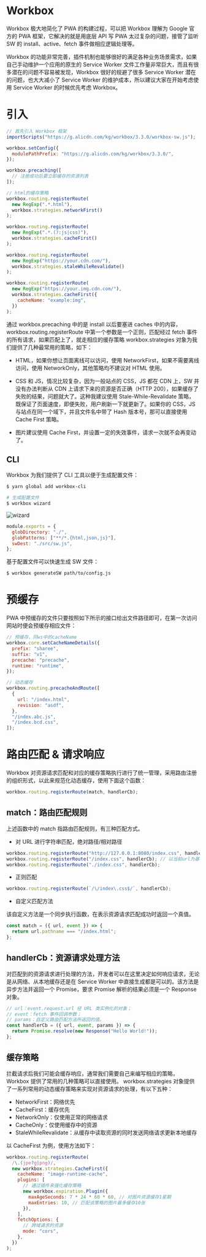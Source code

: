 # Workbox

Workbox 极大地简化了 PWA 的构建过程，可以把 Workbox 理解为 Google 官方的 PWA 框架，它解决的就是用底层 API 写 PWA 太过复杂的问题，接管了监听 SW 的 install、active、fetch 事件做相应逻辑处理等。

Workbox 的功能非常完善，插件机制也能够很好的满足各种业务场景需求，如果自己手动维护一个应用的原生的 Service Worker 文件工作量非常巨大，而且有很多潜在的问题不容易被发现，Workbox 很好的规避了很多 Service Worker 潜在的问题，也大大减小了 Service Worker 的维护成本，所以建议大家在开始考虑使用 Service Worker 的时候优先考虑 Workbox。

# 引入

```js
// 首先引入 Workbox 框架
importScripts("https://g.alicdn.com/kg/workbox/3.3.0/workbox-sw.js");

workbox.setConfig({
  modulePathPrefix: "https://g.alicdn.com/kg/workbox/3.3.0/",
});

workbox.precaching([
  // 注册成功后要立即缓存的资源列表
]);

// html的缓存策略
workbox.routing.registerRoute(
  new RegExp(".*.html"),
  workbox.strategies.networkFirst()
);

workbox.routing.registerRoute(
  new RegExp(".*.(?:js|css)"),
  workbox.strategies.cacheFirst()
);

workbox.routing.registerRoute(
  new RegExp("https://your.cdn.com/"),
  workbox.strategies.staleWhileRevalidate()
);

workbox.routing.registerRoute(
  new RegExp("https://your.img.cdn.com/"),
  workbox.strategies.cacheFirst({
    cacheName: "example:img",
  })
);
```

通过 workbox.precaching 中的是 install 以后要塞进 caches 中的内容，workbox.routing.registerRoute 中第一个参数是一个正则，匹配经过 fetch 事件的所有请求，如果匹配上了，就走相应的缓存策略 workbox.strategies 对象为我们提供了几种最常用的策略，如下：

- HTML，如果你想让页面离线可以访问，使用 NetworkFirst，如果不需要离线访问，使用 NetworkOnly，其他策略均不建议对 HTML 使用。

- CSS 和 JS，情况比较复杂，因为一般站点的 CSS，JS 都在 CDN 上，SW 并没有办法判断从 CDN 上请求下来的资源是否正确（HTTP 200），如果缓存了失败的结果，问题就大了。这种我建议使用 Stale-While-Revalidate 策略，既保证了页面速度，即便失败，用户刷新一下就更新了。如果你的 CSS，JS 与站点在同一个域下，并且文件名中带了 Hash 版本号，那可以直接使用 Cache First 策略。

- 图片建议使用 Cache First，并设置一定的失效事件，请求一次就不会再变动了。

## CLI

Workbox 为我们提供了 CLI 工具以便于生成配置文件：

```sh
$ yarn global add workbox-cli

# 生成配置文件
$ workbox wizard
```

![wizard](https://s2.ax1x.com/2020/01/24/1Zcskq.md.png)

```js
module.exports = {
  globDirectory: "./",
  globPatterns: ["**/*.{html,json,js}"],
  swDest: "./src/sw.js",
};
```

基于配置文件可以快速生成 SW 文件：

```sh
$ workbox generateSW path/to/config.js
```

# 预缓存

PWA 中预缓存的文件只要按照如下所示的接口给出文件路径即可，在第一次访问网站时便会预缓存相应文件：

```js
// 预缓存，同ws中的cacheName
workbox.core.setCacheNameDetails({
  prefix: "sharee",
  suffix: "v1",
  precache: "precache",
  runtime: "runtime",
});

// 动态缓存
workbox.routing.precacheAndRoute([
  {
    url: "/index.html",
    revision: "asdf",
  },
  "/index.abc.js",
  "/index.bcd.css",
]);
```

# 路由匹配 & 请求响应

Workbox 对资源请求匹配和对应的缓存策略执行进行了统一管理，采用路由注册的组织形式，以此来规范化动态缓存，使用下面这个函数：

```js
workbox.routing.registerRoute(match, handlerCb);
```

## match：路由匹配规则

上述函数中的 match 指路由匹配规则，有三种匹配方式。

- 对 URL 进行字符串匹配，绝对路径/相对路径

```js
workbox.routing.registerRoute("http://127.0.0.1:8080/index.css", handlerCb);
workbox.routing.registerRoute("/index.css", handlerCb); // 以当前url为基准
workbox.routing.registerRoute("./index.css", handlerCb);
```

- 正则匹配

```js
workbox.routing.registerRoute(`/\/index\.css$/`, handlerCb);
```

- 自定义匹配方法

该自定义方法是一个同步执行函数，在表示资源请求匹配成功时返回一个真值。

```js
const match = ({ url, event }) => {
  return url.pathname === "/index.html";
};
```

## handlerCb：资源请求处理方法

对匹配到的资源请求进行处理的方法，开发者可以在这里决定如何响应请求，无论是从网络、从本地缓存还是在 Service Worker 中直接生成都是可以的。该方法是异步方法并返回一个 Promise，要求 Promise 解析的结果必须是一个 Response 对象。

```js
// url：event.request.url 经 URL 类实例化的对象；
// event：fetch 事件回调参数；
// params：自定义路由匹配方法所返回的值。
const handlerCb = ({ url, event, params }) => {
  return Promise.resolve(new Response("Hello World!"));
};
```

## 缓存策略

拦截请求后我们可能会缓存响应，通常我们需要自己来编写相应的策略，Workbox 提供了常用的几种策略可以直接使用。 workbox.strategies 对象提供了一系列常用的动态缓存策略来实现对资源请求的处理，有以下五种：

- NetworkFirst：网络优先
- CacheFirst：缓存优先
- NetworkOnly：仅使用正常的网络请求
- CacheOnly：仅使用缓存中的资源
- StaleWhileRevalidate：从缓存中读取资源的同时发送网络请求更新本地缓存

以 CacheFirst 为例，使用方法如下：

```js
workbox.routing.registerRoute(
  /\.(jpe?g|png)/,
  new workbox.strategies.CacheFirst({
    cacheName: "image-runtime-cache",
    plugins: [
      // 通过插件来强化缓存策略
      new workbox.expiration.Plugin({
        maxAgeSeconds: 7 * 24 * 60 * 60, // 对图片资源缓存1星期
        maxEntries: 10, // 匹配该策略的图片最多缓存10张
      }),
    ],
    fetchOptions: {
      // 跨域请求的资源
      mode: "cors",
    },
  })
);
```
